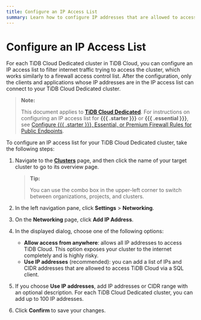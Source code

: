 ```yaml
---
title: Configure an IP Access List
summary: Learn how to configure IP addresses that are allowed to access your TiDB Cloud Dedicated cluster.
---
```


# Configure an IP Access List

For each TiDB Cloud Dedicated cluster in TiDB Cloud, you can configure an IP access list to filter internet traffic trying to access the cluster, which works similarly to a firewall access control list. After the configuration, only the clients and applications whose IP addresses are in the IP access list can connect to your TiDB Cloud Dedicated cluster.

> **Note:**
>
> This document applies to [**TiDB Cloud Dedicated**](/tidb-cloud/select-cluster-tier.md#tidb-cloud-dedicated). For instructions on configuring an IP access list for **{{{ .starter }}}** or **{{{ .essential }}}**, see [Configure {{{ .starter }}}, Essential, or Premium Firewall Rules for Public Endpoints](/tidb-cloud/configure-serverless-firewall-rules-for-public-endpoints.md).

To configure an IP access list for your TiDB Cloud Dedicated cluster, take the following steps:

1. Navigate to the [**Clusters**](https://tidbcloud.com/project/clusters) page, and then click the name of your target cluster to go to its overview page.

    > **Tip:**
    >
    > You can use the combo box in the upper-left corner to switch between organizations, projects, and clusters.

2. In the left navigation pane, click **Settings** > **Networking**.
3. On the **Networking** page, click **Add IP Address**.
4. In the displayed dialog, choose one of the following options:

    - **Allow access from anywhere**: allows all IP addresses to access TiDB Cloud. This option exposes your cluster to the internet completely and is highly risky.
    - **Use IP addresses** (recommended): you can add a list of IPs and CIDR addresses that are allowed to access TiDB Cloud via a SQL client.

5. If you choose **Use IP addresses**, add IP addresses or CIDR range with an optional description. For each TiDB Cloud Dedicated cluster, you can add up to 100 IP addresses.
6. Click **Confirm** to save your changes.
